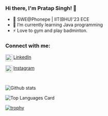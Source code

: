 ### Hi there, I'm Pratap Singh! 👋

- 🔭 SWE@Phonepe | IIT(BHU)'23 ECE
- 🌱 I’m currently learning Java programming
- ⚡ Love to gym and play badminton.

### Connect with me:

[LinkedIn<img align="left" alt="Sabesan | LinkedIn" width="22px" src="https://cdn.jsdelivr.net/npm/simple-icons@v3/icons/linkedin.svg" />](https://www.linkedin.com/in/pratap-singh-iit-bhu/)<br /><br />
[Instagram<img align="left" alt="Sabesan | Instagram" width="22px" src="https://cdn.jsdelivr.net/npm/simple-icons@v3/icons/instagram.svg" />](https://www.instagram.com/pratap_singh_37/)

<br />

![Github stats](https://github-readme-stats.vercel.app/api?username=Might1331&theme=monokai&show_icons=true&count_private=true)

![Top Languages Card](https://github-readme-stats.vercel.app/api/top-langs/?username=Might1331&theme=monokai&layout=compact)

[![trophy](https://github-profile-trophy.vercel.app/?username=Might1331&theme=monokai)](https://github-profile-trophy.vercel.app/?username=Might1331&theme=monokai)
